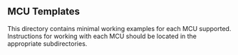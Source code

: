 ## MCU Templates

This directory contains minimal working examples for each MCU supported. Instructions for working with each MCU should be located in the appropriate subdirectories.
